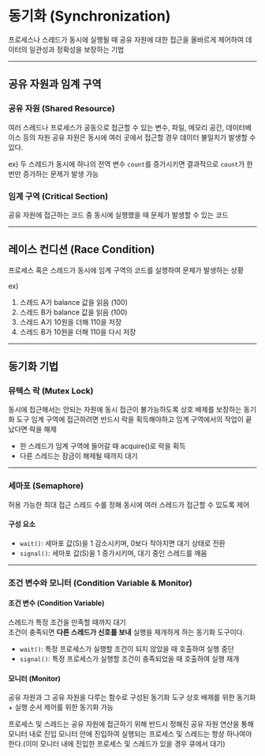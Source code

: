 # 동기화 (Synchronization)

프로세스나 스레드가 동시에 실행될 때 공유 자원에 대한 접근을 올바르게 제어하여 데이터의 일관성과 정확성을 보장하는 기법

---

## 공유 자원과 임계 구역

### 공유 자원 (Shared Resource)

여러 스레드나 프로세스가 공동으로 접근할 수 있는 변수, 파일, 메모리 공간, 데이터베이스 등의 자원
공유 자원은 동시에 여러 곳에서 접근할 경우 데이터 불일치가 발생할 수 있다.

ex)
두 스레드가 동시에 하나의 전역 변수 `count`를 증가시키면 결과적으로 `count`가 한 번만 증가하는 문제가 발생 가능

### 임계 구역 (Critical Section)

공유 자원에 접근하는 코드 중 동시에 실행했을 때 문제가 발생할 수 있는 코드

---

## 레이스 컨디션 (Race Condition)

프로세스 혹은 스레드가 동시에 임계 구역의 코드를 실행하여 문제가 발생하는 상황

ex)

1. 스레드 A가 balance 값을 읽음 (100)  
2. 스레드 B가 balance 값을 읽음 (100)  
3. 스레드 A가 10원을 더해 110을 저장  
4. 스레드 B가 10원을 더해 110을 다시 저장  

---

## 동기화 기법

### 뮤텍스 락 (Mutex Lock)

동시에 접근해서는 안되는 자원에 동시 접근이 불가능하도록 상호 배제를 보장하는 동기화 도구
임계 구역에 접근하려면 반드시 락을 획득해야하고 임계 구역에서의 작업이 끝났다면 락을 해제
- 한 스레드가 임계 구역에 들어갈 때 acquire()로 락을 획득
- 다른 스레드는 잠금이 해제될 때까지 대기

---

### 세마포 (Semaphore)

허용 가능한 최대 접근 스레드 수를 정해 동시에 여러 스레드가 접근할 수 있도록 제어

#### 구성 요소
- `wait()`: 세마포 값(S)을 1 감소시키며, 0보다 작아지면 대기 상태로 전환  
- `signal()`: 세마포 값(S)을 1 증가시키며, 대기 중인 스레드를 깨움
  
---

### 조건 변수와 모니터 (Condition Variable & Monitor)

#### 조건 변수 (Condition Variable)

스레드가 특정 조건을 만족할 때까지 대기  
조건이 충족되면 **다른 스레드가 신호를 보내** 실행을 재개하게 하는 동기화 도구이다.

- `wait()`: 특정 프로세스가 실행할 조건이 되지 않았을 때 호출하여 실행 중단
- `signal()`: 특정 프로세스가 실행할 조건이 충족되었을 때 호출하여 실행 재개


#### 모니터 (Monitor)

공유 자원과 그 공유 자원을 다루는 함수로 구성된 동기화 도구
상호 배제를 위한 동기화 + 실행 순서 제어를 위한 동기화 가능

프로세스 및 스레드는 공유 자원에 접근하기 위해 반드시 정해진 공유 자원 연산을 통해 모니터 내로 진입
모니터 안에 진입하여 실행되는 프로세스 및 스레드는 항상 하나여야한다.(이미 모니터 내에 진입한 프로세스 및 스레드가 있을 경우 큐에서 대기)
